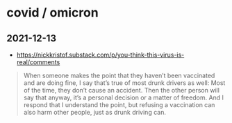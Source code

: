 # covid / omicron

## 2021-12-13

* https://nickkristof.substack.com/p/you-think-this-virus-is-real/comments

>When someone makes the point that they haven’t been vaccinated and are doing fine, I say that’s true of most drunk drivers as well: Most of the time, they don’t cause an accident. Then the other person will say that anyway, it’s a personal decision or a matter of freedom. And I respond that I understand the point, but refusing a vaccination can also harm other people, just as drunk driving can.
